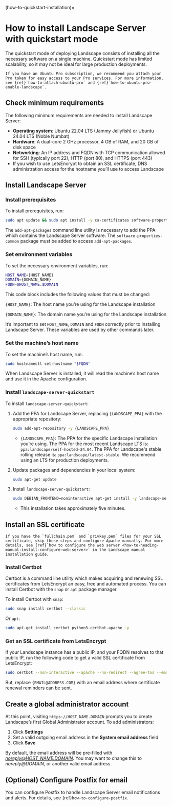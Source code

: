 (how-to-quickstart-installation)=
# How to install Landscape Server with quickstart mode

The quickstart mode of deploying Landscape consists of installing all the necessary software on a single machine. Quickstart mode has limited scalability, so it may not be ideal for large production deployments.

```{note}
If you have an Ubuntu Pro subscription, we recommend you attach your Pro token for easy access to your Pro services. For more information, see {ref}`how-to-attach-ubuntu-pro` and {ref}`how-to-ubuntu-pro-enable-landscape`.
```

## Check minimum requirements

The following minimum requirements are needed to install Landscape Server:

- **Operating system**: Ubuntu 22.04 LTS (Jammy Jellyfish) or Ubuntu 24.04 LTS (Noble Numbat)
- **Hardware**: A dual-core 2 GHz processor, 4 GB of RAM, and 20 GB of disk space
- **Networking**: An IP address and FQDN with TCP communication allowed for SSH (typically port 22), HTTP (port 80), and HTTPS (port 443)
- If you wish to use LetsEncrypt to obtain an SSL certificate, DNS administration access for the hostname you’ll use to access Landscape

## Install Landscape Server

### Install prerequisites

To install prerequisites, run:

```bash
sudo apt update && sudo apt install -y ca-certificates software-properties-common
```

The `add-apt-packages` command line utility is necessary to add the PPA which contains the Landscape Server software. The `software-properties-common` package must be added to access `add-apt-packages`.

### Set environment variables

To set the necessary environment variables, run:

```bash
HOST_NAME={HOST_NAME}
DOMAIN={DOMAIN_NAME}
FQDN=$HOST_NAME.$DOMAIN
```

This code block includes the following values that must be changed:

`{HOST_NAME}`: The host name you’re using for the Landscape installation

`{DOMAIN_NAME}`: The domain name you’re using for the Landscape installation

It’s important to set `HOST_NAME`, `DOMAIN` and `FQDN` correctly prior to installing Landscape Server. These variables are used by other commands later.

### Set the machine’s host name

To set the machine’s host name, run:

```bash
sudo hostnamectl set-hostname "$FQDN"
```

When Landscape Server is installed, it will read the machine’s host name and use it in the Apache configuration.

### Install `landscape-server-quickstart`

To install `landscape-server-quickstart`:

1. Add the PPA for Landscape Server, replacing `{LANDSCAPE_PPA}` with the appropriate repository:
    
    ```bash
    sudo add-apt-repository -y {LANDSCAPE_PPA}
    ```
    
    - `{LANDSCAPE_PPA}`: The PPA for the specific Landscape installation you’re using. The PPA for the most recent Landscape LTS is: `ppa:landscape/self-hosted-24.04`.  The PPA for Landscape's stable rolling release is: `ppa:landscape/latest-stable`. We recommend using an LTS for production deployments.

2. Update packages and dependencies in your local system:
    
    ```bash
    sudo apt-get update
    ```
    
3. Install `landscape-server-quickstart`:

    ```bash
    sudo DEBIAN_FRONTEND=noninteractive apt-get install -y landscape-server-quickstart
    ```

   - This installation takes approximately five minutes.

## Install an SSL certificate

```{note}
If you have the `fullchain.pem` and `privkey.pem` files for your SSL certificate, skip these steps and configure Apache manually. For more details, see {ref}`how to configure the web server <how-to-heading-manual-install-configure-web-server>` in the Landscape manual installation guide.
```

### Install Certbot

Certbot is a command line utility which makes acquiring and renewing SSL certificates from LetsEncrypt an easy, free and automated process. You can install Certbot with the `snap` or `apt` package manager.

To install Certbot with `snap`:

```bash
sudo snap install certbot --classic
```
Or `apt`:

```bash
sudo apt-get install certbot python3-certbot-apache -y
```

### Get an SSL certificate from LetsEncrypt

If your Landscape instance has a public IP, and your FQDN resolves to that public IP, run the following code to get a valid SSL certificate from LetsEncrypt:

```bash
sudo certbot --non-interactive --apache --no-redirect --agree-tos --email {EMAIL@ADDRESS.COM} --domains $FQDN
```

But, replace `{EMAIL@ADDRESS.COM}` with an email address where certificate renewal reminders can be sent.

## Create a global administrator account

At this point, visiting `https://HOST_NAME.DOMAIN` prompts you to create Landscape’s first Global Administrator account. To add administrators:

1. Click **Settings**
2. Set a valid outgoing email address in the **System email address** field
3. Click **Save**

By default, the email address will be pre-filled with *noreply@HOST_NAME.DOMAIN*. You may want to change this to *noreply@DOMAIN*, or another valid email address.

## (Optional) Configure Postfix for email

You can configure Postfix to handle Landscape Server email notifications and alerts. For details, see {ref}`how-to-configure-postfix`.

